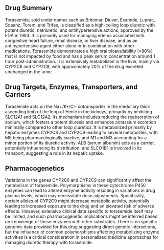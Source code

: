 ## Drug Summary
Torasemide, sold under names such as Britomar, Diuver, Examide, Luprac, Soaanz, Torem, and Trifas, is classified as a high-ceiling loop diuretic with potent diuretic, natriuretic, and antihypertensive actions, approved by the FDA in 1993. It is primarily used for managing edema associated with congestive heart failure, renal disease, or liver disease, and as an antihypertensive agent either alone or in combination with other medications. Torasemide demonstrates a high oral bioavailability (>80%) that is not impacted by food and has a peak serum concentration around 1 hour post-administration. It is extensively metabolized in the liver, mainly via CYP2C8 and CYP2C9, with approximately 20% of the drug excreted unchanged in the urine.

## Drug Targets, Enzymes, Transporters, and Carriers
Torasemide acts on the Na+/K+/Cl- cotransporter in the medullary thick ascending limb of the loop of Henle in the kidneys, primarily by inhibiting SLC12A1 and SLC12A2. Its mechanism includes reducing the reabsorption of sodium, which fosters a potent diuresis and enhances potassium excretion minimally compared to other loop diuretics. It is metabolized primarily by hepatic enzymes CYP2C8 and CYP2C9 leading to several metabolites, with M5 being pharmacologically inactive, and M1 and M3 accounting for a minor portion of its diuretic activity. ALB (serum albumin) acts as a carrier, potentially influencing its distribution, and SLCO1B1 is involved in its transport, suggesting a role in its hepatic uptake.

## Pharmacogenetics
Variations in the genes CYP2C8 and CYP2C9 can significantly affect the metabolism of torasemide. Polymorphisms in these cytochrome P450 enzymes can lead to altered enzyme activity resulting in variations in drug plasma levels, which may necessitate dose adjustments. Specifically, certain alleles of CYP2C9 might decrease metabolic activity, potentially leading to increased exposure to the drug and an elevated risk of adverse effects. However, extensive clinical data specific to torasemide itself may be limited, and such pharmacogenetic implications might be inferred based on knowledge of these enzymes with other substrates. There is no specific genomic data provided for this drug suggesting direct genetic interactions, but the influence of common polymorphisms affecting metabolizing enzyme activities is a critical consideration in personalized medicine approaches for managing diuretic therapy with torasemide.